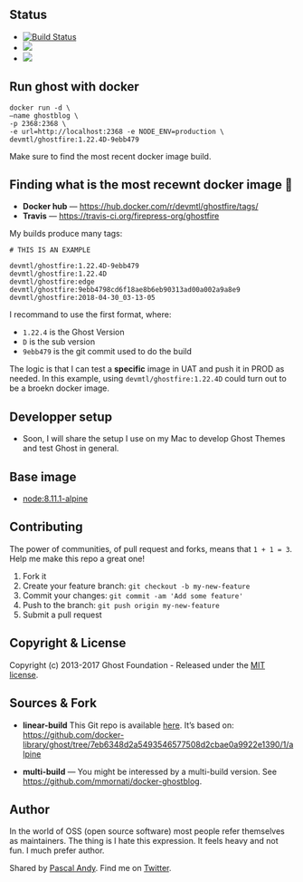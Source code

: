 ## Status

- [![Build Status](https://travis-ci.org/firepress-org/ghostfire.svg)](https://travis-ci.org/firepress-org/ghostfire)
- [![](https://images.microbadger.com/badges/image/devmtl/ghostfire.svg)](https://microbadger.com/images/devmtl/ghostfire "Get your own image badge on microbadger.com")
- [![](https://images.microbadger.com/badges/version/devmtl/ghostfire.svg)](https://microbadger.com/images/devmtl/ghostfire "Get your own version badge on microbadger.com")


## Run ghost with docker

```
docker run -d \
—name ghostblog \
-p 2368:2368 \
-e url=http://localhost:2368 -e NODE_ENV=production \
devmtl/ghostfire:1.22.4D-9ebb479
```

Make sure to find the most recent docker image build.


## Finding what is the most recewnt docker image 🐳

- **Docker hub** — https://hub.docker.com/r/devmtl/ghostfire/tags/
- **Travis** — https://travis-ci.org/firepress-org/ghostfire

My builds produce many tags:

```
# THIS IS AN EXAMPLE
  
devmtl/ghostfire:1.22.4D-9ebb479
devmtl/ghostfire:1.22.4D
devmtl/ghostfire:edge
devmtl/ghostfire:9ebb4798cd6f18ae8b6eb90313ad00a002a9a8e9
devmtl/ghostfire:2018-04-30_03-13-05
```

I recommand to use the first format, where:
- `1.22.4` is the Ghost Version
- `D` is the sub version
- `9ebb479` is the git commit used to do the build

The logic is that I can test a **specific** image in UAT and push it in PROD as needed. In this example, using `devmtl/ghostfire:1.22.4D` could turn out to be a broekn docker image.  


## Developper setup

- Soon, I will share the setup I use on my Mac to develop Ghost Themes and test Ghost in general.


## Base image

- [node:8.11.1-alpine](https://registry.hub.docker.com/_/node/)


## Contributing

The power of communities, of pull request and forks, means that `1 + 1 = 3`. Help me make this repo a great one!

1. Fork it
2. Create your feature branch: `git checkout -b my-new-feature`
3. Commit your changes: `git commit -am 'Add some feature'`
4. Push to the branch: `git push origin my-new-feature`
5. Submit a pull request


## Copyright & License

Copyright (c) 2013-2017 Ghost Foundation - Released under the [MIT license](LICENSE).


## Sources & Fork

- **linear-build** This Git repo is available [here](https://github.com/firepress-org/ghostfire). It’s based on:
https://github.com/docker-library/ghost/tree/7eb6348d2a5493546577508d2cbae0a9922e1390/1/alpine

- **multi-build** — You might be interessed by a multi-build version. See https://github.com/mmornati/docker-ghostblog.


## Author

In the world of OSS (open source software) most people refer themselves as maintainers. The thing is I hate this expression. It feels heavy and not fun. I much prefer author.

Shared by [Pascal Andy](https://pascalandy.com/blog/now/). Find me on [Twitter](https://twitter.com/askpascalandy).